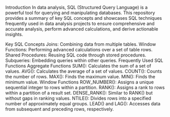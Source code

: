 Introduction
In data analysis, SQL (Structured Query Language) is a powerful tool for querying and manipulating databases. This repository provides a summary of key SQL concepts and showcases SQL techniques frequently used in data analysis projects to ensure comprehensive and accurate analysis, perform advanced calculations, and derive actionable insights.

Key SQL Concepts
Joins: Combining data from multiple tables.
Window Functions: Performing advanced calculations over a set of table rows.
Shared Procedures: Reusing SQL code through stored procedures.
Subqueries: Embedding queries within other queries.
Frequently Used SQL Functions
Aggregate Functions
SUM(): Calculates the sum of a set of values.
AVG(): Calculates the average of a set of values.
COUNT(): Counts the number of rows.
MAX(): Finds the maximum value.
MIN(): Finds the minimum value.
Window Functions
ROW_NUMBER(): Assigns a unique sequential integer to rows within a partition.
RANK(): Assigns a rank to rows within a partition of a result set.
DENSE_RANK(): Similar to RANK() but without gaps in ranking values.
NTILE(): Divides rows into a specified number of approximately equal groups.
LEAD() and LAG(): Accesses data from subsequent and preceding rows, respectively.

